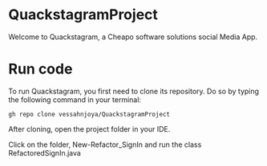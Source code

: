 # QuackstagramProject

Welcome to Quackstagram, a Cheapo software solutions social Media App.

# Run code

To run Quackstagram, you first need to clone its repository. Do so by typing the following command in your terminal:

```
gh repo clone vessahnjoya/QuackstagramProject
```

After cloning, open the project folder in your IDE.

Click on the folder, New-Refactor_SignIn and run the class RefactoredSignIn.java
